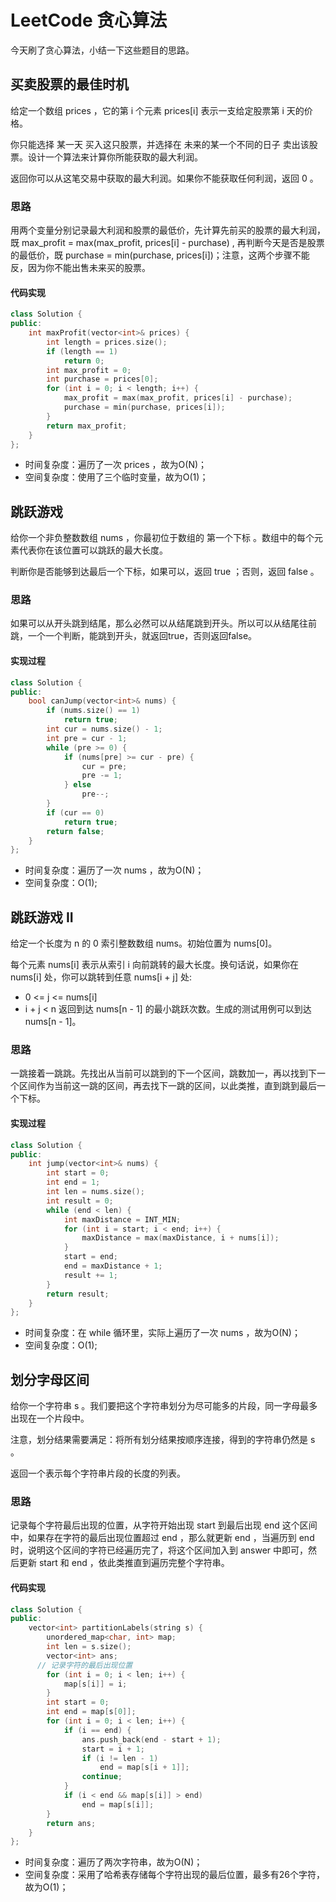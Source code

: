 # LeetCode 贪心算法


今天刷了贪心算法，小结一下这些题目的思路。

## 买卖股票的最佳时机
给定一个数组 prices ，它的第 i 个元素 prices[i] 表示一支给定股票第 i 天的价格。

你只能选择 某一天 买入这只股票，并选择在 未来的某一个不同的日子 卖出该股票。设计一个算法来计算你所能获取的最大利润。

返回你可以从这笔交易中获取的最大利润。如果你不能获取任何利润，返回 0 。

### 思路
用两个变量分别记录最大利润和股票的最低价，先计算先前买的股票的最大利润，既 max_profit = max(max_profit, prices[i] - purchase) , 再判断今天是否是股票的最低价，既 purchase = min(purchase, prices[i])；注意，这两个步骤不能反，因为你不能出售未来买的股票。

#### 代码实现
```c++
class Solution {
public:
    int maxProfit(vector<int>& prices) {
        int length = prices.size();
        if (length == 1)
            return 0;
        int max_profit = 0;
        int purchase = prices[0];
        for (int i = 0; i < length; i++) {
            max_profit = max(max_profit, prices[i] - purchase);
            purchase = min(purchase, prices[i]);
        }
        return max_profit;
    }
};
```

- 时间复杂度：遍历了一次 prices ，故为O(N)；
- 空间复杂度：使用了三个临时变量，故为O(1)；


## 跳跃游戏
给你一个非负整数数组 nums ，你最初位于数组的 第一个下标 。数组中的每个元素代表你在该位置可以跳跃的最大长度。

判断你是否能够到达最后一个下标，如果可以，返回 true ；否则，返回 false 。

### 思路
如果可以从开头跳到结尾，那么必然可以从结尾跳到开头。所以可以从结尾往前跳，一个一个判断，能跳到开头，就返回true，否则返回false。

#### 实现过程
```c++
class Solution {
public:
    bool canJump(vector<int>& nums) {
        if (nums.size() == 1)
            return true;
        int cur = nums.size() - 1;
        int pre = cur - 1;
        while (pre >= 0) {
            if (nums[pre] >= cur - pre) {
                cur = pre;
                pre -= 1;
            } else
                pre--;
        }
        if (cur == 0)
            return true;
        return false;
    }
};
```

- 时间复杂度：遍历了一次 nums ，故为O(N)；
- 空间复杂度：O(1);


## 跳跃游戏 II
给定一个长度为 n 的 0 索引整数数组 nums。初始位置为 nums[0]。

每个元素 nums[i] 表示从索引 i 向前跳转的最大长度。换句话说，如果你在 nums[i] 处，你可以跳转到任意 nums[i + j] 处:

- 0 <= j <= nums[i] 
- i + j < n
返回到达 nums[n - 1] 的最小跳跃次数。生成的测试用例可以到达 nums[n - 1]。

### 思路
一跳接着一跳跳。先找出从当前可以跳到的下一个区间，跳数加一，再以找到下一个区间作为当前这一跳的区间，再去找下一跳的区间，以此类推，直到跳到最后一个下标。

#### 实现过程
```c++
class Solution {
public:
    int jump(vector<int>& nums) {
        int start = 0;
        int end = 1;
        int len = nums.size();
        int result = 0;
        while (end < len) {
            int maxDistance = INT_MIN;
            for (int i = start; i < end; i++) {
                maxDistance = max(maxDistance, i + nums[i]);
            }
            start = end;
            end = maxDistance + 1;
            result += 1;
        }
        return result;
    }
};
```

- 时间复杂度：在 while 循环里，实际上遍历了一次 nums ，故为O(N)；
- 空间复杂度：O(1);


## 划分字母区间
给你一个字符串 s 。我们要把这个字符串划分为尽可能多的片段，同一字母最多出现在一个片段中。

注意，划分结果需要满足：将所有划分结果按顺序连接，得到的字符串仍然是 s 。

返回一个表示每个字符串片段的长度的列表。

### 思路
记录每个字符最后出现的位置，从字符开始出现 start 到最后出现 end 这个区间中，如果存在字符的最后出现位置超过 end ，那么就更新 end ，当遍历到 end 时，说明这个区间的字符已经遍历完了，将这个区间加入到 answer 中即可，然后更新 start 和 end ，依此类推直到遍历完整个字符串。

#### 代码实现
```c++
class Solution {
public:
    vector<int> partitionLabels(string s) {
        unordered_map<char, int> map;
        int len = s.size();
        vector<int> ans;
	  // 记录字符的最后出现位置
        for (int i = 0; i < len; i++) {
            map[s[i]] = i;
        }
        int start = 0;
        int end = map[s[0]];
        for (int i = 0; i < len; i++) {
            if (i == end) {
                ans.push_back(end - start + 1);
                start = i + 1;
                if (i != len - 1)
                    end = map[s[i + 1]];
                continue;
            }
            if (i < end && map[s[i]] > end)
                end = map[s[i]];
        }
        return ans;
    }
};
```

- 时间复杂度：遍历了两次字符串，故为O(N)；
- 空间复杂度：采用了哈希表存储每个字符出现的最后位置，最多有26个字符，故为O(1)；
